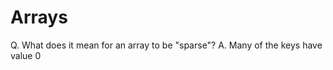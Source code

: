 # Arrays
Q. What does it mean for an array to be "sparse"?
A. Many of the keys have value 0

<!-- #anki/deck/ML -->

<!-- {BearID:8AF8B80C-D358-46F9-8521-D01412127DF2-39852-0000021FCC9882CE} -->
